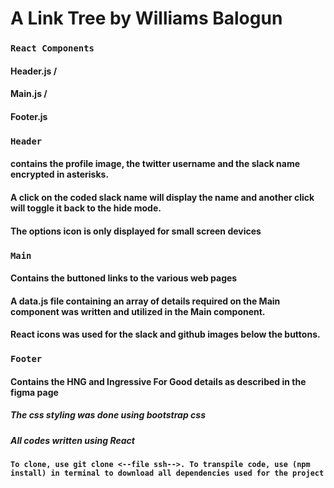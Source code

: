 # A Link Tree by Williams Balogun

### `React Components`

#### Header.js /

#### Main.js /

#### Footer.js

### `Header`

#### contains the profile image, the twitter username and the slack name encrypted in asterisks.

#### A click on the coded slack name will display the name and another click will toggle it back to the hide mode.

#### The options icon is only displayed for small screen devices

### `Main`

#### Contains the buttoned links to the various web pages

#### A data.js file containing an array of details required on the Main component was written and utilized in the Main component.

#### React icons was used for the slack and github images below the buttons.

### `Footer`

#### Contains the HNG and Ingressive For Good details as described in the figma page

##### The css styling was done using bootstrap css

##### All codes written using React

#### `To clone, use git clone <--file ssh-->. To transpile code, use (npm install) in terminal to download all dependencies used for the project`
